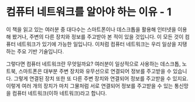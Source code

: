 # 컴퓨터 네트워크를 알아야 하는 이유 - 1
이 책을 읽고 있는 여러분 중 대다수는 스마트폰이나 데스크톱을 활용해 인터넷을 이용해 봤거나, 주변의 다른 장치와 정보를 주고받아 본 적이 있을 것입니다. 이 모든 것이 컴퓨터 네트워크가 있기에 가능한 일입니다. 이처럼 컴퓨터 네트워크는 우리 일상을 지탱하는 주요 기반 기술입니다.

그렇다면 컴퓨터 네트워크란 무엇일까요? 여러분이 일상적으로 사용하는 데스크톱, 노트북, 스마트폰은 대부분 주변 장치와 유무선으로 연결되어 정보를 주고받을 수 있습니다. 그렇게 연결된 장치 또한 또 다른 주변 장치와 연결되어 정보를 주고받을 수 있지요. 이렇게 여러 개의 장치가 마치 그물처럼 서로 연결되어 정보를 주고받을 수 있는 통신망을 컴퓨터 네트워크(이하 네트워크)라고 합니다.